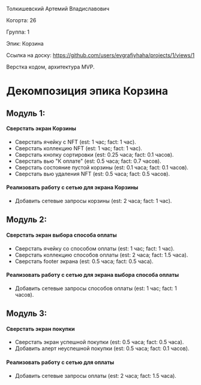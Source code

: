 Толкишевский Артемий Владиславович

Когорта: 26

Группа: 1

Эпик: Корзина

Ссылка на доску: https://github.com/users/evgrafiyhaha/projects/1/views/1

Верстка кодом, архитектура MVP.

# Декомпозиция эпика Корзина

## Модуль 1:

#### Сверстать экран Корзины 
- Сверстать ячейку с NFT (est: 1 час; fact: 1 час).
- Сверстать коллекцию NFT (est: 1 час; fact: 1 час).
- Сверстать кнопку сортировки (est: 0.25 часа; fact: 0.1 часов).
- Сверстать вью "К оплате" (est: 0.5 часа; fact: 0.7 часов).
- Сверстать состояние пустой корзины (est: 0.1 часа; fact: 0.1 часов).
- Сверстать вью удаления NFT (est: 0.5 часа; fact: 0.5 часов).

#### Реализовать работу с сетью для экрана Корзины
- Добавить сетевые запросы корзины (est: 2 часа; fact: 1 час).

## Модуль 2:
#### Сверстать экран выбора способа оплаты
- Сверстать ячейку со способом оплаты (est: 1 час; fact: 1 час).
- Сверстать коллекцию способов оплаты (est: 2 часа; fact: 1.5 часа).
- Сверстать footer экрана (est: 0.5 часа; fact: 0.5 часа).

#### Реализовать работу с сетью для экрана выбора способа оплаты
- Добавить сетевые запросы способов оплаты (est: 1 час; fact: 1 часов).

## Модуль 3:
#### Сверстать экран покупки
- Сверстать экран успешной покупки (est: 0.5 часа; fact: 0.5 часа).
- Добавить алерт неуспешной покупки (est: 0.5 часа; fact: 0.1 часов).

#### Реализовать работу с сетью для оплаты
- Добавить сетевые запросы оплаты (est: 2 часа; fact: 1.5 часа).
